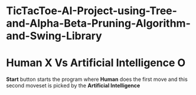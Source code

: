# TicTacToe-AI-Project-using-Tree-and-Alpha-Beta-Pruning-Algorithm-and-Swing-Library

# Human X Vs Artificial Intelligence O 
**Start** button starts the program where **Human** does the first move and this second moveset is picked by the **Artificial Intelligence**
